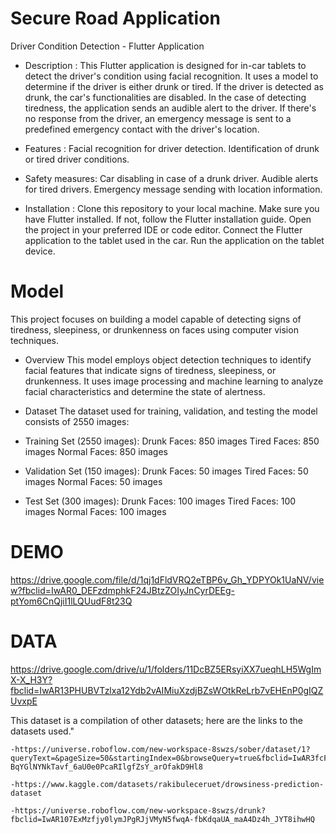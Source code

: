 # Secure Road Application

Driver Condition Detection - Flutter Application

- Description :
    This Flutter application is designed for in-car tablets to detect the driver's condition using facial recognition. It uses a model to determine if the driver is either drunk or tired. If the driver is detected as drunk, the car's functionalities are disabled. In the case of detecting tiredness, the application sends an audible alert to the driver. If there's no response from the driver, an emergency message is sent to a predefined emergency contact with the driver's location.

- Features :
    Facial recognition for driver detection.
    Identification of drunk or tired driver conditions.

- Safety measures:
    Car disabling in case of a drunk driver.
    Audible alerts for tired drivers.
    Emergency message sending with location information.

- Installation :
    Clone this repository to your local machine.
    Make sure you have Flutter installed. If not, follow the Flutter installation guide.
    Open the project in your preferred IDE or code editor.
    Connect the Flutter application to the tablet used in the car.
    Run the application on the tablet device.

# Model

This project focuses on building a model capable of detecting signs of tiredness, sleepiness, or drunkenness on faces using computer vision techniques.

- Overview
    This model employs object detection techniques to identify facial features that indicate signs of tiredness, sleepiness, or drunkenness. It uses image processing and machine learning to analyze facial characteristics and determine the state of alertness.

- Dataset
    The dataset used for training, validation, and testing the model consists of 2550 images:

- Training Set (2550 images):
    Drunk Faces: 850 images
    Tired Faces: 850 images
    Normal Faces: 850 images

- Validation Set (150 images):
    Drunk Faces: 50 images
    Tired Faces: 50 images
    Normal Faces: 50 images

- Test Set (300 images):
    Drunk Faces: 100 images
    Tired Faces: 100 images
    Normal Faces: 100 images

# DEMO

https://drive.google.com/file/d/1qj1dFldVRQ2eTBP6v_Gh_YDPYOk1UaNV/view?fbclid=IwAR0_DEFzdmphkF24JBtzZOIyJnCyrDEEg-ptYom6CnQjiI1lLQUudF8t23Q

# DATA

https://drive.google.com/drive/u/1/folders/11DcBZ5ERsyiXX7ueqhLH5WgImX-X_H3Y?fbclid=IwAR13PHUBVTzlxa12Ydb2vAIMiuXzdjBZsWOtkReLrb7vEHEnP0gIQZUvxpE

This dataset is a compilation of other datasets; here are the links to the datasets used."

    -https://universe.roboflow.com/new-workspace-8swzs/sober/dataset/1?queryText=&pageSize=50&startingIndex=0&browseQuery=true&fbclid=IwAR3fcFhsWJJGmIV-BqYGlNYNkTavf_6aU0e0PcaRIlgfZsY_arOfakD9Hl8
    
    -https://www.kaggle.com/datasets/rakibuleceruet/drowsiness-prediction-dataset
    
    -https://universe.roboflow.com/new-workspace-8swzs/drunk?fbclid=IwAR107ExMzfjy0lymJPgRJjVMyN5fwqA-fbKdqaUA_maA4Dz4h_JYT8ihwHQ

